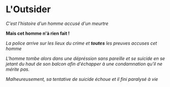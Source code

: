 # L'Outsider
*C'est l'histoire d'un homme accusé d'un meurtre*   
  
**Mais cet homme n'à rien fait !**  

_La police arrive sur les lieux du crime et **toutes** les preuves accuses cet homme_

*L'homme tombe alors dans une dépréssion sans pareille et se suicide en se jetant du haut de son balcon afin d'échapper à une condamnation qu'il ne mérite pas.*

*Malheureusement, sa tentative de suicide échoue et il fini paralysé à vie*
